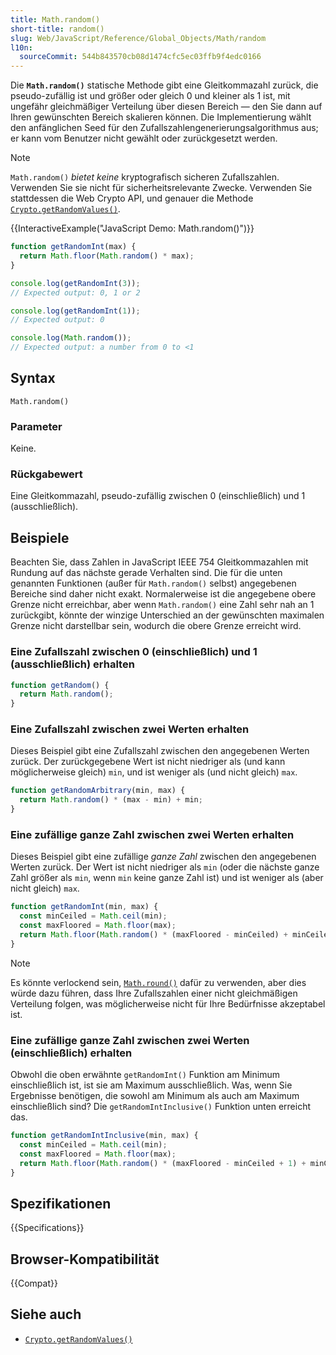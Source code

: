 ```yaml
---
title: Math.random()
short-title: random()
slug: Web/JavaScript/Reference/Global_Objects/Math/random
l10n:
  sourceCommit: 544b843570cb08d1474cfc5ec03ffb9f4edc0166
---
```


Die **`Math.random()`** statische Methode gibt eine Gleitkommazahl zurück, die pseudo-zufällig ist und größer oder gleich 0 und kleiner als 1 ist, mit ungefähr gleichmäßiger Verteilung über diesen Bereich — den Sie dann auf Ihren gewünschten Bereich skalieren können. Die Implementierung wählt den anfänglichen Seed für den Zufallszahlengenerierungsalgorithmus aus; er kann vom Benutzer nicht gewählt oder zurückgesetzt werden.

> [!NOTE]
> `Math.random()` _bietet keine_ kryptografisch sicheren Zufallszahlen. Verwenden Sie sie nicht für sicherheitsrelevante Zwecke. Verwenden Sie stattdessen die Web Crypto API, und genauer die Methode [`Crypto.getRandomValues()`](/de/docs/Web/API/Crypto/getRandomValues).

{{InteractiveExample("JavaScript Demo: Math.random()")}}

```js interactive-example
function getRandomInt(max) {
  return Math.floor(Math.random() * max);
}

console.log(getRandomInt(3));
// Expected output: 0, 1 or 2

console.log(getRandomInt(1));
// Expected output: 0

console.log(Math.random());
// Expected output: a number from 0 to <1
```

## Syntax

```js-nolint
Math.random()
```

### Parameter

Keine.

### Rückgabewert

Eine Gleitkommazahl, pseudo-zufällig zwischen 0 (einschließlich) und 1 (ausschließlich).

## Beispiele

Beachten Sie, dass Zahlen in JavaScript IEEE 754 Gleitkommazahlen mit Rundung auf das nächste gerade Verhalten sind. Die für die unten genannten Funktionen (außer für `Math.random()` selbst) angegebenen Bereiche sind daher nicht exakt. Normalerweise ist die angegebene obere Grenze nicht erreichbar, aber wenn `Math.random()` eine Zahl sehr nah an 1 zurückgibt, könnte der winzige Unterschied an der gewünschten maximalen Grenze nicht darstellbar sein, wodurch die obere Grenze erreicht wird.

### Eine Zufallszahl zwischen 0 (einschließlich) und 1 (ausschließlich) erhalten

```js
function getRandom() {
  return Math.random();
}
```

### Eine Zufallszahl zwischen zwei Werten erhalten

Dieses Beispiel gibt eine Zufallszahl zwischen den angegebenen Werten zurück. Der zurückgegebene Wert ist nicht niedriger als (und kann möglicherweise gleich) `min`, und ist weniger als (und nicht gleich) `max`.

```js
function getRandomArbitrary(min, max) {
  return Math.random() * (max - min) + min;
}
```

### Eine zufällige ganze Zahl zwischen zwei Werten erhalten

Dieses Beispiel gibt eine zufällige _ganze Zahl_ zwischen den angegebenen Werten zurück. Der Wert ist nicht niedriger als `min` (oder die nächste ganze Zahl größer als `min`, wenn `min` keine ganze Zahl ist) und ist weniger als (aber nicht gleich) `max`.

```js
function getRandomInt(min, max) {
  const minCeiled = Math.ceil(min);
  const maxFloored = Math.floor(max);
  return Math.floor(Math.random() * (maxFloored - minCeiled) + minCeiled); // The maximum is exclusive and the minimum is inclusive
}
```

> [!NOTE]
> Es könnte verlockend sein, [`Math.round()`](/de/docs/Web/JavaScript/Reference/Global_Objects/Math/round) dafür zu verwenden, aber dies würde dazu führen, dass Ihre Zufallszahlen einer nicht gleichmäßigen Verteilung folgen, was möglicherweise nicht für Ihre Bedürfnisse akzeptabel ist.

### Eine zufällige ganze Zahl zwischen zwei Werten (einschließlich) erhalten

Obwohl die oben erwähnte `getRandomInt()` Funktion am Minimum einschließlich ist, ist sie am Maximum ausschließlich. Was, wenn Sie Ergebnisse benötigen, die sowohl am Minimum als auch am Maximum einschließlich sind? Die `getRandomIntInclusive()` Funktion unten erreicht das.

```js
function getRandomIntInclusive(min, max) {
  const minCeiled = Math.ceil(min);
  const maxFloored = Math.floor(max);
  return Math.floor(Math.random() * (maxFloored - minCeiled + 1) + minCeiled); // The maximum is inclusive and the minimum is inclusive
}
```

## Spezifikationen

{{Specifications}}

## Browser-Kompatibilität

{{Compat}}

## Siehe auch

- [`Crypto.getRandomValues()`](/de/docs/Web/API/Crypto/getRandomValues)
